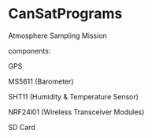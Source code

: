 # CanSatPrograms
Atmosphere Sampling Mission



components:

GPS

MS5611 (Barometer)

SHT11 (Humidity & Temperature Sensor)

NRF24l01 (Wireless Transceiver Modules)

SD Card
